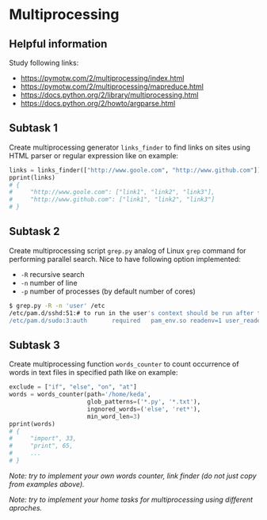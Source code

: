 # Multiprocessing

## Helpful information

Study following links:
 - https://pymotw.com/2/multiprocessing/index.html
 - https://pymotw.com/2/multiprocessing/mapreduce.html
 - https://docs.python.org/2/library/multiprocessing.html
 - https://docs.python.org/2/howto/argparse.html


## Subtask 1

Create multiprocessing generator `links_finder` to find links on
sites using HTML parser or regular expression like on example:

```python
links = links_finder(["http://www.goole.com", "http://www.github.com"])
pprint(links)
# {
#     "http://www.goole.com": ["link1", "link2", "link3"],
#     "http://www.github.com": ["link1", "link2", "link3"]
# }
```


## Subtask 2

Create multiprocessing script `grep.py` analog of Linux `grep` command for
performing parallel search. Nice to have following option implemented:
 - `-R` recursive search
 - `-n` number of line
 - `-p` number of processes (by default number of cores)

```bash
$ grep.py -R -n 'user' /etc
/etc/pam.d/sshd:51:# to run in the user's context should be run after this.
/etc/pam.d/sudo:3:auth       required   pam_env.so readenv=1 user_readenv=0
```


## Subtask 3

Create multiprocessing function `words_counter` to count occurrence of words in
text files in specified path like on example:

```python
exclude = ["if", "else", "on", "at"]
words = words_counter(path='/home/keda',
                      glob_patterns=('*.py', '*.txt'),
                      ingnored_words=('else', 'ret*'),
                      min_word_len=3)
pprint(words)
# {
#     "import", 33,
#     "print", 65,
#     ...
# }
```

_Note: try to implement your own words counter, link finder (do not just
copy from examples above)._

_Note: try to implement your home tasks for multiprocessing using different
aproches._
